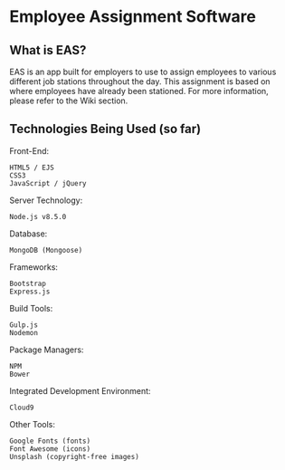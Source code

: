 # Employee Assignment Software

## What is EAS?

EAS is an app built for employers to use to assign employees to various different job stations throughout the day. This assignment is based on where employees have already been stationed. For more information, please refer to the Wiki section.

## Technologies Being Used (so far)

Front-End:

	HTML5 / EJS
	CSS3
	JavaScript / jQuery

Server Technology: 

	Node.js v8.5.0

Database: 

	MongoDB (Mongoose)

Frameworks: 
	
	Bootstrap
	Express.js

Build Tools:

	Gulp.js
	Nodemon

Package Managers:

	NPM
	Bower

Integrated Development Environment: 

	Cloud9
	
Other Tools:

	Google Fonts (fonts)
	Font Awesome (icons)
	Unsplash (copyright-free images)


